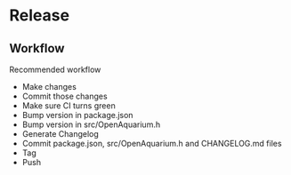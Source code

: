 # Release

## Workflow

Recommended workflow

- Make changes
- Commit those changes
- Make sure CI turns green
- Bump version in package.json
- Bump version in src/OpenAquarium.h
- Generate Changelog
- Commit package.json, src/OpenAquarium.h and CHANGELOG.md files
- Tag
- Push
